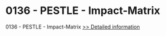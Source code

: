 # 0136 - PESTLE - Impact-Matrix
0136 - PESTLE - Impact-Matrix
[>> Detailed information](https://secure.shareit.com/shareit/product.html?productid=300994012&affiliateid=200057808)